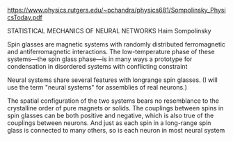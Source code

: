 
https://www.physics.rutgers.edu/~pchandra/physics681/Sompolinsky_PhysicsToday.pdf

STATISTICAL MECHANICS
OF NEURAL NETWORKS
Haim Sompolinsky

Spin glasses are magnetic systems with randomly distributed ferromagnetic and antiferromagnetic interactions. The low-temperature phase of these systems—the
spin glass phase—is in many ways a prototype for condensation in disordered systems with conflicting constraint

Neural systems share several features with longrange spin glasses. 
(I will use the term "neural systems" for assemblies of real neurons.) 

The spatial configuration of the two systems bears no resemblance to the crystalline
order of pure magnets or solids. The couplings between
spins in spin glasses can be both positive and negative,
which is also true of the couplings between neurons. And
just as each spin in a long-range spin glass is connected to
many others, so is each neuron in most neural system
